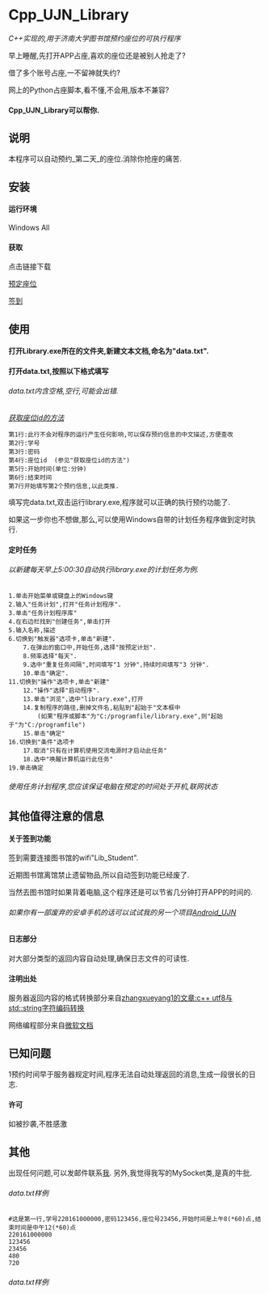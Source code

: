# Cpp_UJN_Library

_C++实现的,用于济南大学图书馆预约座位的可执行程序_

早上睡醒,先打开APP占座,喜欢的座位还是被别人抢走了?

借了多个账号占座,一不留神就失约?

网上的Python占座脚本,看不懂,不会用,版本不兼容?

#### Cpp_UJN_Library可以帮你.

## 说明
本程序可以自动预约_第二天_的座位.消除你抢座的痛苦.
## 安装
#### 运行环境
Windows All
#### 获取
点击链接下载

[预定座位](https://raw.githubusercontent.com/cym2018/Cpp_UJN_Library/master/app/library.exe)

[签到](https://raw.githubusercontent.com/cym2018/Cpp_UJN_Library/master/app/checkin.exe)

## 使用

#### 打开Library.exe所在的文件夹,新建文本文档,命名为"data.txt".

#### 打开data.txt,按照以下格式填写
###### data.txt内含空格,空行,可能会出错.
[_获取座位id的方法_]()
```
第1行:此行不会对程序的运行产生任何影响,可以保存预约信息的中文描述,方便查改
第2行:学号
第3行:密码
第4行:座位id  (参见"获取座位id的方法")
第5行:开始时间(单位:分钟)
第6行:结束时间
第7行开始填写第2个预约信息,以此类推.
```
填写完data.txt,双击运行library.exe,程序就可以正确的执行预约功能了.

如果这一步你也不想做,那么,可以使用Windows自带的计划任务程序做到定时执行.
#### 定时任务
###### 以新建每天早上5:00:30自动执行library.exe的计划任务为例.
```
1.单击开始菜单或键盘上的Windows键
2.输入"任务计划",打开"任务计划程序".
3.单击"任务计划程序库"
4.在右边栏找到"创建任务",单击打开
5.输入名称,描述
6.切换到"触发器"选项卡,单击"新建".
	7.在弹出的窗口中,开始任务,选择"按预定计划".
	8.频率选择"每天".
	9.选中"重复任务间隔",时间填写"1 分钟",持续时间填写"3 分钟".
	10.单击"确定".
11.切换到"操作"选项卡,单击"新建"
	12."操作"选择"启动程序".
	13.单击"浏览",选中"library.exe",打开
	14.复制程序的路径,删掉文件名,粘贴到"起始于"文本框中
		(如果"程序或脚本"为"C:/programfile/library.exe",则"起始于"为"C:/programfile")
	15.单击"确定"
16.切换到"条件"选项卡
	17.取消"只有在计算机使用交流电源时才启动此任务"
	18.选中"唤醒计算机运行此任务"
19.单击确定
```
###### 使用任务计划程序,您应该保证电脑在预定的时间处于开机,联网状态

## 其他值得注意的信息
#### 关于签到功能
签到需要连接图书馆的wifi"Lib_Student".

近期图书馆离馆禁止遗留物品,所以自动签到功能已经废了.

当然去图书馆时如果背着电脑,这个程序还是可以节省几分钟打开APP的时间的.

###### 如果你有一部废弃的安卓手机的话可以试试我的另一个项目[Android_UJN]()

#### 日志部分
对大部分类型的返回内容自动处理,确保日志文件的可读性.
#### 注明出处
服务器返回内容的格式转换部分来自[zhangxueyang1的文章:c++ utf8与std::string字符编码转换](https://blog.csdn.net/zhangxueyang1/article/details/54178195)

网络编程部分来自[微软文档](https://docs.microsoft.com/zh-cn/windows/desktop/WinSock/windows-sockets-start-page-2)
## 已知问题
1预约时间早于服务器规定时间,程序无法自动处理返回的消息,生成一段很长的日志.
#### 许可
如被抄袭,不胜感激

## 其他
出现任何问题,可以发邮件联系[我](cym2018.xyz@qq.com).
另外,我觉得我写的MySocket类,是真的牛批.

###### data.txt样例
```
#这是第一行,学号220161000000,密码123456,座位号23456,开始时间是上午8(*60)点,结束时间是中午12(*60)点
220161000000
123456
23456
480
720
```
###### data.txt样例
